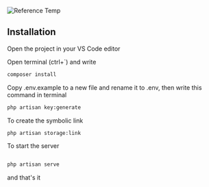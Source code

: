 
![Reference Temp](https://raw.githubusercontent.com/dedoa82/e-commerce-Fashi/master/readme_pics/ref.png)


## Installation

Open the project in your VS Code editor 

Open terminal (ctrl+`) and write 

```bash
composer install
```

Copy .env.example to a new file and rename it to .env, then write this command in terminal 

```bash
php artisan key:generate
```

To create the symbolic link

```bash
php artisan storage:link
```

To start the server 
```bash

php artisan serve
```


and that's it 

